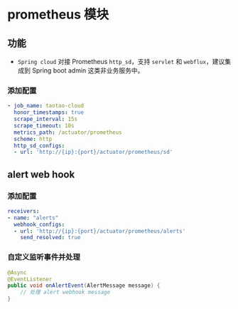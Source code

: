 # prometheus 模块

## 功能
- `Spring cloud` 对接 Prometheus `http_sd`，支持 `servlet` 和 `webflux`，建议集成到 Spring boot admin 这类非业务服务中。

### 添加配置
```yaml
- job_name: taotao-cloud
  honor_timestamps: true
  scrape_interval: 15s
  scrape_timeout: 10s
  metrics_path: /actuator/prometheus
  scheme: http
  http_sd_configs:
  - url: 'http://{ip}:{port}/actuator/prometheus/sd'
```

## alert web hook

### 添加配置
```yaml
receivers:
- name: "alerts"
  webhook_configs:
  - url: 'http://{ip}:{port}/actuator/prometheus/alerts'
    send_resolved: true
```

### 自定义监听事件并处理
```java
@Async
@EventListener
public void onAlertEvent(AlertMessage message) {
	// 处理 alert webhook message
}
```
